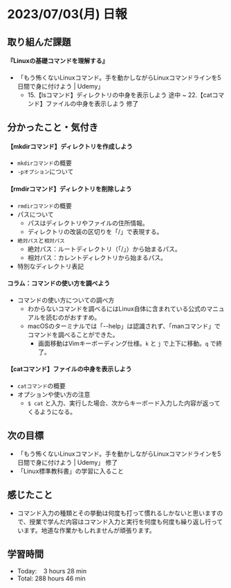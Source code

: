# 2023/07/03(月) 日報
## 取り組んだ課題
#### 『Linuxの基礎コマンドを理解する』
- 「もう怖くないLinuxコマンド。手を動かしながらLinuxコマンドラインを5日間で身に付けよう | Udemy」
  - 15.【lsコマンド】ディレクトリの中身を表示しよう 途中 ~ 22.【catコマンド】ファイルの中身を表示しよう 修了

## 分かったこと・気付き
#### 【mkdirコマンド】ディレクトリを作成しよう
- `mkdirコマンド`の概要
- `-pオプション`について

#### 【rmdirコマンド】ディレクトリを削除しよう
- `rmdirコマンド`の概要
- パスについて
  - パスはディレクトリやファイルの住所情報。
  - ディレクトリの改装の区切りを「/」で表現する。
- `絶対パス`と`相対パス`
  - 絶対パス：ルートディレクトリ（「/」）から始まるパス。
  - 相対パス：カレントディレクトリから始まるパス。
- 特別なディレクトリ表記

#### コラム：コマンドの使い方を調べよう
- コマンドの使い方についての調べ方
  - わからないコマンドを調べるにはLinux自体に含まれている公式のマニュアルを読むのがおすすめ。
  - macOSのターミナルでは「--help」は認識されず、「manコマンド」でコマンドを調べることができた。
    - 画面移動はVimキーボーディング仕様。`k` と `j` で上下に移動。`q` で終了。
   
#### 【catコマンド】ファイルの中身を表示しよう
- `catコマンド`の概要
- オプションや使い方の注意
  - `$ cat` と入力、実行した場合、次からキーボード入力した内容が返ってくるようになる。

## 次の目標
- 「もう怖くないLinuxコマンド。手を動かしながらLinuxコマンドラインを5日間で身に付けよう | Udemy」 修了
- 「Linux標準教科書」の学習に入ること

## 感じたこと
- コマンド入力の種類とその挙動は何度も打って慣れるしかないと思いますので、授業で学んだ内容はコマンド入力と実行を何度も何度も繰り返し行っています。地道な作業かもしれませんが頑張ります。

## 学習時間
- Today:&nbsp;&nbsp;&nbsp; 3 hours 28 min
- Total: 288 hours 46 min
